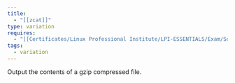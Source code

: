 ```yaml
---
title:
  - "[[zcat]]"
type: variation
requires:
  - "[[Certificates/Linux Professional Institute/LPI-ESSENTIALS/Exam/Solutions/archiving tools/compression tools/gzip/gzip]]"
tags:
  - variation
---
```

Output the contents of a gzip compressed file.